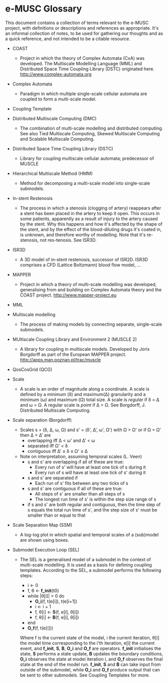 # e-MUSC Glossary

This document contains a collection of terms relevant to the e-MUSC project, with definitions or descriptions and references as appropriate. It's an informal collection of notes, to be used for gathering our thoughts and as a quick reference, and not intended to be a citable resource.


* COAST
    - Project in which the theory of Complex Automata (CxA) was developed. The Multiscale Modelling Language (MML) and Distributed Space Time Coupling Library (DSTC) originated here. http://www.complex-automata.org

* Complex Automata
    - Paradigm in which multiple single-scale cellular automata are coupled to form a multi-scale model.

* Coupling Template

* Distributed Multiscale Computing (DMC)
    - The combination of multi-scale modelling and distributed computing. See also Tied Multiscale Computing, Skewed Multiscale Computing and Scalable Multiscale Computing.

* Distributed Space Time Coupling Library (DSTC)
    - Library for coupling multiscale cellular automata; predecessor of MUSCLE

* Hierarchical Multiscale Method (HMM)
    - Method for decomposing a multi-scale model into single-scale submodels.

* In-stent Restenosis
    - The process in which a stenosis (clogging of artery) reappears after a stent has been placed in the artery to keep it open. This occurs in some patients, apparently as a result of injury to the artery caused by the stent. Why this happens and how it's affected by the shape of the stent, and by the effect of the blood-diluting drugs it's coated in, is unknown, and therefore worthy of modelling. Note that it's re-stenosis, not res-tenosis. See ISR3D.

* ISR3D
    - A 3D model of in-stent restenosis, successor of ISR2D. ISR3D comprises a CFD (Lattice Boltzmann) blood flow model, ...

* MAPPER
    - Project in which a theory of multi-scale modelling was developed, generalising from and building on Complex Automata theory and the COAST project. http://www.mapper-project.eu

* MML

* Multiscale modelling
    - The process of making models by connecting separate, single-scale submodels.


* MUltiscale Coupling Library and Environment 2 (MUSCLE 2)
    - A library for coupling in multiscale models. Developed by Joris Borgdorff as part of the European MAPPER project. http://apps.man.poznan.pl/trac/muscle

* QosCosGrid (QCG)

* Scale
    - A scale is an order of magnitude along a coordinate. A scale is defined by a minimum (δ) and maximum(Δ) granularity and a minimum (ω) and maximum (Ω) total size. A scale is *regular* if δ = Δ and ω = Ω. A regular scale is *point* if Δ = Ω. See Borgdorff, J. Distributed Multiscale Computing.

* Scale separation (Borgdorff)
    - Scales s = (δ, Δ, ω, Ω) and s' = (δ', Δ', ω', Ω') with Ω > Ω' or if Ω = Ω' then Δ > Δ' are
        + overlapping iff Δ < ω' and Δ' < ω
        + separated iff Ω' < δ
        + contiguous iff Δ' ≤ δ ≤ Ω' ≤ Δ
    - Note on interpretation, assuming temporal scales (L. Veen)
        + s and s' are overlapping if all of these are true:
            - Every run of s' will have at least one tick of s during it
            - Every run of s will have at least one tick of s' during it
        + s and s' are separated if
            - Each run of s' fits between any two ticks of s
        + s and s' are contiguous if all of these are true:
            - All steps of s' are smaller than all steps of s
            - The longest run time of s' is within the step size range of s
        + if s and s' are both regular and contiguous, then the time step of s equals the total run time of s', and the step size of s' must be smaller than or equal to that

* Scale Separation Map (SSM)
    - A log-log plot in which spatial and temporal scales of a (sub)model are shown using boxes.

* Submodel Execution Loop (SEL)
    - The SEL is a generalised model of a submodel in the context of multi-scale modelling. It is used as a basis for defining coupling templates. According to the SEL, a submodel performs the following steps:
        + i ← 0
        + f, θ ← **f_init**(t0)
        + while |θ[i]| > 0 do
            + **O_i**(f, t(e[i]), t(e[i+1])
            + i ← i + 1
            + f, θ[i] ← **S**(f, e[i], θ[i])
            + f, θ[i] ← **B**(f, e[i], θ[i])
        + end
        + **O_f**(f, t(e[i]))

      Where f is the current state of the model, i the current iteration, θ[i] the model time corresponding to the i'th iteration, e[i] the current event, and **f_init**, **S**, **B**, **O_i** and **O_f** are operators. **f_init** initialises the state, **S** performs a state update, **B** updates the boundary conditions, **O_i** observes the state at model iteration i, and **O_f** observes the final state at the end of the model run. **f_init**, **S** and **B** can take input from outside of the submodel, while **O_i** and **O_f** produce output that can be sent to other submodels. See Coupling Templates for more.


